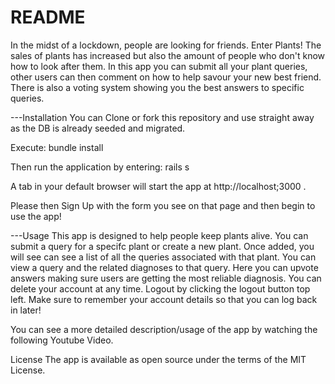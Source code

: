 # README

In the midst of a lockdown, people are looking for friends. Enter Plants! The sales of plants has increased but also the amount of people who don't know how to look after them. In this app you can submit all your plant queries, other users can then comment on how to help savour your new best friend. There is also a voting system showing you the best answers to specific queries.

---Installation
You can Clone or fork this repository and use straight away as the DB is already seeded and migrated.

Execute: bundle install

Then run the application by entering: rails s

A tab in your default browser will start the app at http://localhost;3000 .

Please then Sign Up with the form you see on that page and then begin to use the app!

---Usage 
This app is designed to help people keep plants alive. You can submit a query for a specifc plant or create a new plant. Once added, you will see can see a list of all the queries associated with that plant. You can view a query and the related diagnoses to that query. Here you can upvote answers making sure users are getting the most reliable diagnosis. You can delete your account at any time. Logout by clicking the logout button top left. Make sure to remember your account details so that you can log back in later!

You can see a more detailed description/usage of the app by watching the following Youtube Video.

License The app is available as open source under the terms of the MIT License.


